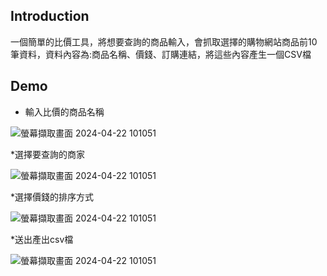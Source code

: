 ## Introduction
一個簡單的比價工具，將想要查詢的商品輸入，會抓取選擇的購物網站商品前10筆資料，資料內容為:商品名稱、價錢、訂購連結，將這些內容產生一個CSV檔<br>
## Demo
* 輸入比價的商品名稱

![螢幕擷取畫面 2024-04-22 101051](https://github.com/sam880629/python_parity_tool/assets/116621544/701a2345-cc23-4e18-b8ab-c35c86f1c793)

*選擇要查詢的商家

![螢幕擷取畫面 2024-04-22 101051](https://github.com/sam880629/python_parity_tool/assets/116621544/ba28c738-e6c0-4dca-81ec-c8dc0b4b1e47)

*選擇價錢的排序方式

![螢幕擷取畫面 2024-04-22 101051](https://github.com/sam880629/python_parity_tool/assets/116621544/b65e773d-dc2b-49ec-901d-492de10a7ebe)

*送出產出csv檔

![螢幕擷取畫面 2024-04-22 101051](https://github.com/sam880629/python_parity_tool/assets/116621544/fac44267-4cfc-484b-8004-fde34eeddeb4)

